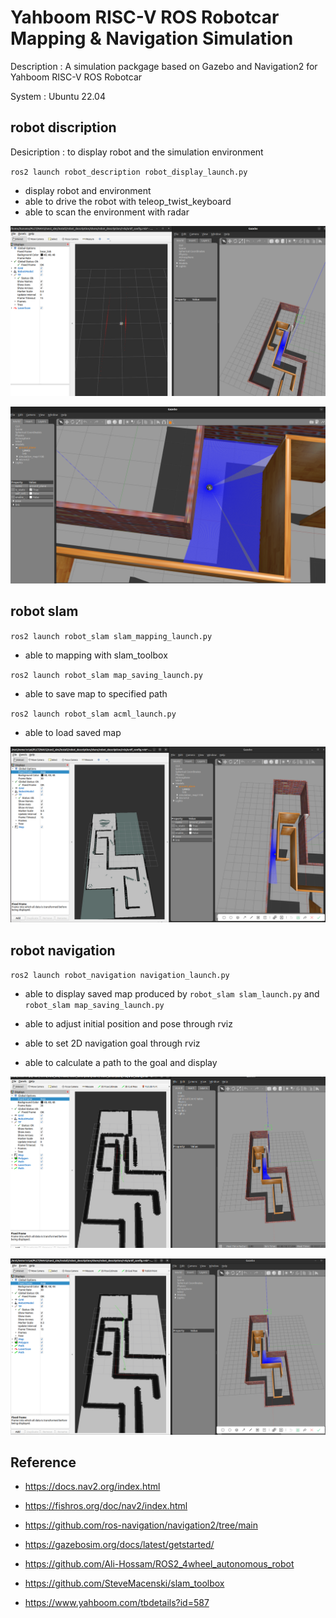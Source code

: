 # Yahboom RISC-V ROS Robotcar Mapping & Navigation Simulation

Description : A simulation packgage based on Gazebo and Navigation2 for Yahboom RISC-V ROS Robotcar

System : Ubuntu 22.04


## robot discription

Desicription : to display robot and the simulation environment

`ros2 launch robot_description robot_display_launch.py`

+ display robot and environment
+ able to drive the robot with teleop_twist_keyboard
+ able to scan the environment with radar


![](../pics/robot_display3.png.png)

![](../pics/robot_displayr4.png)


## robot slam

`ros2 launch robot_slam slam_mapping_launch.py`

 + able to mapping with slam_toolbox

`ros2 launch robot_slam map_saving_launch.py`
 + able to save map to specified path

`ros2 launch robot_slam acml_launch.py`
 + able to load saved map 

![](../pics/robot_mapping_load_and_save2.png)


## robot navigation

`ros2 launch robot_navigation navigation_launch.py`

+ able to display saved map produced by `robot_slam slam_launch.py` and `robot_slam map_saving_launch.py`

+ able to adjust initial position and pose through rviz 

+ able to set 2D navigation goal through rviz

+ able to calculate a path to the goal and display

![](../pics/robot_navigation.png)

![](../pics/robot_navigation3.png)


## Reference

+ https://docs.nav2.org/index.html

+ https://fishros.org/doc/nav2/index.html

+ https://github.com/ros-navigation/navigation2/tree/main

+ https://gazebosim.org/docs/latest/getstarted/

+ https://github.com/Ali-Hossam/ROS2_4wheel_autonomous_robot

+ https://github.com/SteveMacenski/slam_toolbox

+ https://www.yahboom.com/tbdetails?id=587
